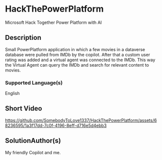 # HackThePowerPlatform
Microsoft Hack Together Power Platform with AI

## Description

Small PowerPlatform application in which a few movies in a dataverse database were pulled from IMDb by the copilot. After that a custom user rating was added and a virtual agent was connected to the IMDb. 
This way the Virtual Agent can query the IMDb and search for relevant content to movies.

### Supported Language(s)
English

## Short Video
https://github.com/SomebodyToLove1337/HackThePowerPlatform/assets/68236595/1a3f17dd-7c0f-4196-8eff-d716e5d4ebb3


SolutionAuthor(s)
-----------------
My friendly Copilot and me.
